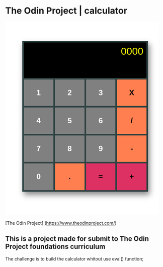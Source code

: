 # The Odin Project | calculator
![calculator screenshot](./screenshots/Captura%20de%20tela%20de%202022-10-13%2021-59-41.png)


[The Odin Project] (https://www.theodinproject.com/)

## This is a project made for submit to The Odin Project foundations curriculum

The challenge is to build the calculator whitout use eval() function;




